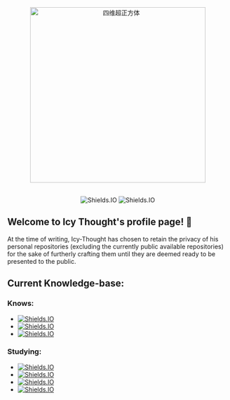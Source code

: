 <div align="center">
<img height="400" src="http://e0.ifengimg.com/02/2019/0314/FE82141672440D9097F2D4BFABB52852AA2519AF_size596_w500_h525.gif" alt="四维超正方体" />
</div>

<br>

<p align="center">
<img src="http://ForTheBadge.com/images/badges/built-by-developers.svg" alt="Shields.IO" />
<img src="https://forthebadge.com/images/badges/made-with-markdown.svg" alt="Shields.IO" />
</p>

## Welcome to Icy Thought's profile page! :wave:
At the time of writing, Icy-Thought has chosen to retain the privacy of his personal repositories (excluding the currently public available repositories) for the sake of furtherly crafting them until they are deemed ready to be presented to the public.

## Current Knowledge-base:

### Knows:
- [![Shields.IO](https://img.shields.io/badge/rust-%23000000.svg?&style=for-the-badge&logo=rust&logoColor=white)](https://shields.io/)
- [![Shields.IO](https://img.shields.io/badge/python-14354C.svg?&style=for-the-badge&logo=python&logoColor=white)](https://shields.io/)
- [![Shields.IO](https://img.shields.io/badge/latex-1f425f.svg?&style=for-the-badge&logo=latex&logoColor=white)](https://shields.io/)

### Studying:
- [![Shields.IO](https://img.shields.io/badge/go-%2300ADD8.svg?&style=for-the-badge&logo=go&logoColor=white)](https://shields.io/)
- [![Shields.IO](https://img.shields.io/badge/Kotlin-0095D5?&style=for-the-badge&logo=kotlin&logoColor=white)](https://shields.io/)
- [![Shields.IO](https://img.shields.io/badge/typescript%20-%23007ACC.svg?&style=for-the-badge&logo=typescript&logoColor=white)](https://shields.io/)
- [![Shields.IO](https://img.shields.io/badge/lua-%232C2D72.svg?&style=for-the-badge&logo=lua&logoColor=white)](https://shields.io/)
